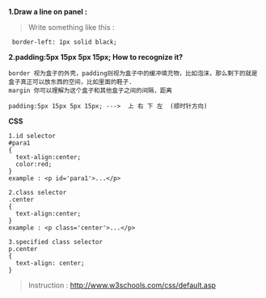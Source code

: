 **1.Draw a line on panel :**

  > Write something like this : 
  
  ```
   border-left: 1px solid black;
  ```
  
**2.padding:5px 15px 5px 15px; How to recognize it?**
  ```
  border 视为盒子的外壳，padding则视为盒子中的缓冲填充物，比如泡沫，那么剩下的就是盒子真正可以放东西的空间，比如里面的鞋子.
  margin 你可以理解为这个盒子和其他盒子之间的间隔，距离  
  
  padding:5px 15px 5px 15px; --->  上 右 下 左  (顺时针方向)
  ```
  
**CSS**
```
1.id selector 
#para1 
{
  text-align:center;
  color:red;
}
example : <p id='para1'>...</p>

2.class selector
.center
{
  text-align:center;
}
example : <p class='center'>...</p>

3.specified class selector
p.center 
{
  text-align: center;
}

```

> Instruction :  http://www.w3schools.com/css/default.asp
